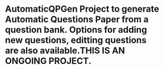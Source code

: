 # AutomaticQPGen Project to generate Automatic Questions Paper from a question bank. Options for adding new questions, editting questions are also available.THIS IS AN ONGOING PROJECT.
